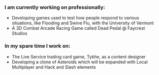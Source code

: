 ### I am currently working on professionally:
- Developing games used to test how people respond to various situations, like Flooding and Swine Flu, with the University of Vermont
- A 3D Combat Arcade Racing Game called Dead Pedal @ Faycrest Studios
### In my spare time I work on:
- The Live Service trading card game, Tykhe, as a content designer
- Developing a clone of Asteroids which will be expanded with Local Multiplayer and Hack and Slash elements

<!--
**IanMelvin/IanMelvin** is a ✨ _special_ ✨ repository because its `README.md` (this file) appears on your GitHub profile.

Here are some ideas to get you started:

- 🔭 I’m currently working on ...
- 🌱 I’m currently learning ...
- 👯 I’m looking to collaborate on ...
- 🤔 I’m looking for help with ...
- 💬 Ask me about ...
- 📫 How to reach me: ...
- 😄 Pronouns: ...
- ⚡ Fun fact: ...
-->
